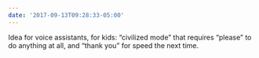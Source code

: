```yaml
---
date: '2017-09-13T09:28:33-05:00'
---
```

Idea for voice assistants, for kids: “civilized mode” that requires “please” to do anything at all, and “thank you” for speed the next time.
